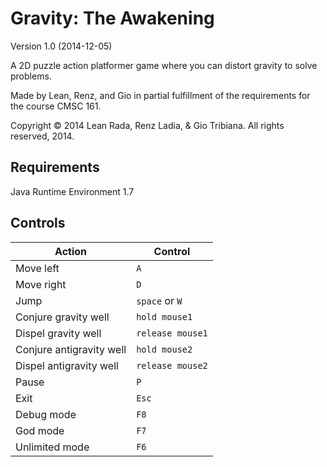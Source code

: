 Gravity: The Awakening
======================

Version 1.0 (2014-12-05)

A 2D puzzle action platformer game where you can distort gravity to solve problems.

Made by Lean, Renz, and Gio in partial fulfillment of the requirements for the course CMSC 161.

Copyright © 2014 Lean Rada, Renz Ladia, & Gio Tribiana.
All rights reserved, 2014.

Requirements
------------

Java Runtime Environment 1.7

Controls
--------

Action                   | Control
-------------------------|--------------
Move left                | `A`
Move right               | `D`
Jump                     | `space` or `W`
Conjure gravity well     | `hold mouse1`
Dispel gravity well      | `release mouse1`
Conjure antigravity well | `hold mouse2`
Dispel antigravity well  | `release mouse2`
Pause                    | `P`
Exit                     | `Esc`
Debug mode               | `F8`
God mode                 | `F7`
Unlimited mode	          | `F6`
